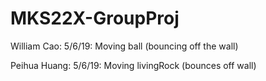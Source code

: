 # MKS22X-GroupProj
William Cao:
5/6/19: Moving ball (bouncing off the wall)

Peihua Huang:
5/6/19: Moving livingRock (bounces off wall)
